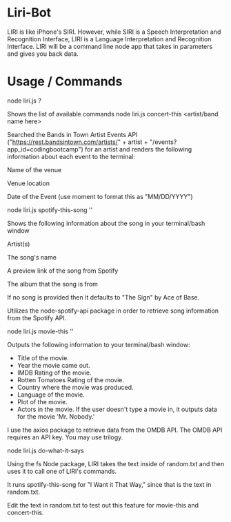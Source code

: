 # Liri-Bot

LIRI is like iPhone's SIRI. However, while SIRI is a Speech Interpretation and Recognition Interface, LIRI is a Language Interpretation and Recognition Interface. LIRI will be a command line node app that takes in parameters and gives you back data.

# Usage / Commands
node liri.js ?

Shows the list of available commands
node liri.js concert-this <artist/band name here>

Searched the Bands in Town Artist Events API ("https://rest.bandsintown.com/artists/" + artist + "/events?app_id=codingbootcamp") for an artist and renders the following information about each event to the terminal:

Name of the venue

Venue location

Date of the Event (use moment to format this as "MM/DD/YYYY")

node liri.js spotify-this-song '<song name here>'

Shows the following information about the song in your terminal/bash window

Artist(s)

The song's name

A preview link of the song from Spotify

The album that the song is from

If no song is provided then it defaults to "The Sign" by Ace of Base.

Utilizes the node-spotify-api package in order to retrieve song information from the Spotify API.

node liri.js movie-this '<movie name here>'

Outputs the following information to your terminal/bash window:

  * Title of the movie.
  * Year the movie came out.
  * IMDB Rating of the movie.
  * Rotten Tomatoes Rating of the movie.
  * Country where the movie was produced.
  * Language of the movie.
  * Plot of the movie.
  * Actors in the movie.
If the user doesn't type a movie in, it outputs data for the movie 'Mr. Nobody.'

I use the axios package to retrieve data from the OMDB API. The OMDB API requires an API key. You may use trilogy.

node liri.js do-what-it-says

Using the fs Node package, LIRI takes the text inside of random.txt and then uses it to call one of LIRI's commands.

It runs spotify-this-song for "I Want it That Way," since that is the text in random.txt.

Edit the text in random.txt to test out this feature for movie-this and concert-this.

